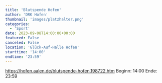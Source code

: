 ```yaml
---
title: 'Blutspende Hofen'
author: 'DRK Hofen'
thumbnail: 'images/platzhalter.png'
categories:
  - 'Sport'
date: 2023-09-08T14:00:00+00:00
featured: False
canceled: False
location: 'Glück-Auf-Halle Hofen'
starttime: '14:00'
endtime: '23:59'
---
```

https://hofen.aalen.de/blutspende-hofen.198722.htm
Beginn: 14:00
 Ende: 23:59